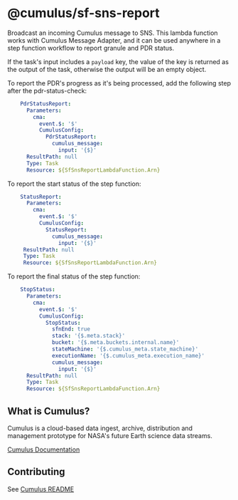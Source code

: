 # @cumulus/sf-sns-report

Broadcast an incoming Cumulus message to SNS.  This lambda function works with Cumulus Message Adapter, and it can be used anywhere in a step function workflow to report granule and PDR status.

If the task's input includes a `payload` key, the value of the key is returned as the output of the task, otherwise the output will be an empty object.

To report the PDR's progress as it's being processed, add the following step after the pdr-status-check:

```yaml
    PdrStatusReport:
      Parameters:
        cma:
          event.$: '$'
          CumulusConfig:
            PdrStatusReport:
              cumulus_message:
                input: '{$}'
      ResultPath: null
      Type: Task
      Resource: ${SfSnsReportLambdaFunction.Arn}
```

To report the start status of the step function:

```yaml
    StatusReport:
      Parameters:
        cma:
          event.$: '$'
          CumulusConfig:
            StatusReport:
              cumulus_message:
                input: '{$}'
     ResultPath: null
     Type: Task
     Resource: ${SfSnsReportLambdaFunction.Arn}
```

To report the final status of the step function:

```yaml
    StopStatus:
      Parameters:
        cma:
          event.$: '$'
          CumulusConfig:
            StopStatus:
              sfnEnd: true
              stack: '{$.meta.stack}'
              bucket: '{$.meta.buckets.internal.name}'
              stateMachine: '{$.cumulus_meta.state_machine}'
              executionName: '{$.cumulus_meta.execution_name}'
              cumulus_message:
                input: '{$}'
      ResultPath: null
      Type: Task
      Resource: ${SfSnsReportLambdaFunction.Arn}
```

## What is Cumulus?

Cumulus is a cloud-based data ingest, archive, distribution and management prototype for NASA's future Earth science data streams.

[Cumulus Documentation](https://nasa.github.io/cumulus)

## Contributing

See [Cumulus README](https://github.com/nasa/cumulus/blob/master/README.md#installing-and-deploying)

